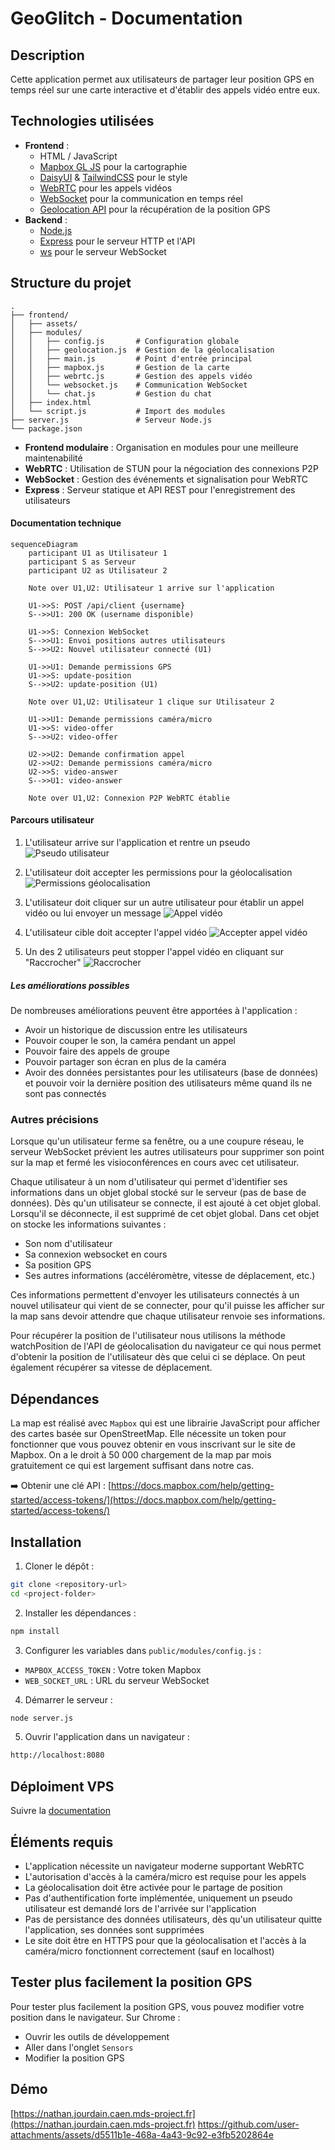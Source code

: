 # GeoGlitch - Documentation

## Description
Cette application permet aux utilisateurs de partager leur position GPS en temps réel sur une carte interactive et d'établir des appels vidéo entre eux.

## Technologies utilisées
- **Frontend** :
  - HTML / JavaScript
  - [Mapbox GL JS](https://docs.mapbox.com/mapbox-gl-js/) pour la cartographie
  - [DaisyUI](https://daisyui.com/) & [TailwindCSS](https://tailwindcss.com/) pour le style
  - [WebRTC](https://developer.mozilla.org/en-US/docs/Web/API/WebRTC_API) pour les appels vidéos
  - [WebSocket](https://developer.mozilla.org/en-US/docs/Web/API/WebSocket) pour la communication en temps réel
  - [Geolocation API](https://developer.mozilla.org/en-US/docs/Web/API/Geolocation_API) pour la récupération de la position GPS
- **Backend** :
  - [Node.js](https://nodejs.org/)
  - [Express](https://expressjs.com/) pour le serveur HTTP et l'API
  - [ws](https://github.com/websockets/ws) pour le serveur WebSocket

## Structure du projet

```
.
├── frontend/
│   ├── assets/
│   ├── modules/
│   │   ├── config.js       # Configuration globale
│   │   ├── geolocation.js  # Gestion de la géolocalisation
│   │   ├── main.js         # Point d'entrée principal
│   │   ├── mapbox.js       # Gestion de la carte
│   │   ├── webrtc.js       # Gestion des appels vidéo
│   │   └── websocket.js    # Communication WebSocket
│   │   └── chat.js         # Gestion du chat
│   ├── index.html
│   └── script.js           # Import des modules
├── server.js               # Serveur Node.js
└── package.json
```

- **Frontend modulaire** : Organisation en modules pour une meilleure maintenabilité
- **WebRTC** : Utilisation de STUN pour la négociation des connexions P2P
- **WebSocket** : Gestion des événements et signalisation pour WebRTC
- **Express** : Serveur statique et API REST pour l'enregistrement des utilisateurs

#### Documentation technique
```mermaid
sequenceDiagram
    participant U1 as Utilisateur 1
    participant S as Serveur
    participant U2 as Utilisateur 2

    Note over U1,U2: Utilisateur 1 arrive sur l'application

    U1->>S: POST /api/client {username}
    S-->>U1: 200 OK (username disponible)
    
    U1->>S: Connexion WebSocket
    S-->>U1: Envoi positions autres utilisateurs
    S-->>U2: Nouvel utilisateur connecté (U1)
    
    U1->>U1: Demande permissions GPS
    U1->>S: update-position
    S-->>U2: update-position (U1)
    
    Note over U1,U2: Utilisateur 1 clique sur Utilisateur 2
    
    U1->>U1: Demande permissions caméra/micro
    U1->>S: video-offer
    S-->>U2: video-offer
    
    U2->>U2: Demande confirmation appel
    U2->>U2: Demande permissions caméra/micro
    U2->>S: video-answer
    S-->>U1: video-answer
    
    Note over U1,U2: Connexion P2P WebRTC établie
```

#### Parcours utilisateur
1. L'utilisateur arrive sur l'application et rentre un pseudo
![Pseudo utilisateur](./doc/username.jpeg)

2. L'utilisateur doit accepter les permissions pour la géolocalisation
![Permissions géolocalisation](./doc/accept-geolocation.jpeg )

3. L'utilisateur doit cliquer sur un autre utilisateur pour établir un appel vidéo ou lui envoyer un message
![Appel vidéo](./doc/call-user.jpeg)

4. L'utilisateur cible doit accepter l'appel vidéo
![Accepter appel vidéo](./doc/accept-call.jpeg)

5. Un des 2 utilisateurs peut stopper l'appel vidéo en cliquant sur "Raccrocher"
![Raccrocher](./doc/hangup.jpeg)

##### Les améliorations possibles
De nombreuses améliorations peuvent être apportées à l'application :
- Avoir un historique de discussion entre les utilisateurs
- Pouvoir couper le son, la caméra pendant un appel
- Pouvoir faire des appels de groupe
- Pouvoir partager son écran en plus de la caméra
- Avoir des données persistantes pour les utilisateurs (base de données) et pouvoir voir la dernière position des utilisateurs même quand ils ne sont pas connectés


### Autres précisions
Lorsque qu'un utilisateur ferme sa fenêtre, ou a une coupure réseau, le serveur WebSocket prévient les autres utilisateurs pour supprimer son point sur la map et fermé les visioconférences en cours avec cet utilisateur.

Chaque utilisateur à un nom d'utilisateur qui permet d'identifier ses informations dans un objet global stocké sur le serveur (pas de base de données). Dès qu'un utilisateur se connecte, il est ajouté à cet objet global. Lorsqu'il se déconnecte, il est supprimé de cet objet global. Dans cet objet on stocke les informations suivantes : 
- Son nom d'utilisateur
- Sa connexion websocket en cours
- Sa position GPS
- Ses autres informations (accéléromètre, vitesse de déplacement, etc.)

Ces informations permettent d'envoyer les utilisateurs connectés à un nouvel utilisateur qui vient de se connecter, pour qu'il puisse les afficher sur la map sans devoir attendre que chaque utilisateur renvoie ses informations.

Pour récupérer la position de l'utilisateur nous utilisons la méthode watchPosition de l'API de géolocalisation du navigateur ce qui nous permet d'obtenir la position de l'utilisateur dès que celui ci se déplace. On peut également récupérer sa vitesse de déplacement.


## Dépendances
La map est réalisé avec `Mapbox` qui est une librairie JavaScript pour afficher des cartes basée sur OpenStreetMap.
Elle nécessite un token pour fonctionner que vous pouvez obtenir en vous inscrivant sur le site de Mapbox. On a le droit à 50 000 chargement de la map par mois gratuitement ce qui est largement suffisant dans notre cas.

➡️ Obtenir une clé API : [https://docs.mapbox.com/help/getting-started/access-tokens/](https://docs.mapbox.com/help/getting-started/access-tokens/)


## Installation
1. Cloner le dépôt :
```bash
git clone <repository-url>
cd <project-folder>
```

2. Installer les dépendances :
```bash
npm install
```

3. Configurer les variables dans `public/modules/config.js` :
- `MAPBOX_ACCESS_TOKEN` : Votre token Mapbox
- `WEB_SOCKET_URL` : URL du serveur WebSocket


4. Démarrer le serveur :
```bash
node server.js
```

5. Ouvrir l'application dans un navigateur :
```bash
http://localhost:8080
```

## Déploiment VPS
Suivre la [documentation](./doc//deploy-vps.md)


## Éléments requis
- L'application nécessite un navigateur moderne supportant WebRTC
- L'autorisation d'accès à la caméra/micro est requise pour les appels
- La géolocalisation doit être activée pour le partage de position
- Pas d'authentification forte implémentée, uniquement un pseudo utilisateur est demandé lors de l'arrivée sur l'application
- Pas de persistance des données utilisateurs, dès qu'un utilisateur quitte l'application, ses données sont supprimées
- Le site doit être en HTTPS pour que la géolocalisation et l'accès à la caméra/micro fonctionnent correctement (sauf en localhost)

## Tester plus facilement la position GPS
Pour tester plus facilement la position GPS, vous pouvez modifier votre position dans le navigateur. Sur Chrome : 
- Ouvrir les outils de développement
- Aller dans l'onglet `Sensors`
- Modifier la position GPS


## Démo
[https://nathan.jourdain.caen.mds-project.fr](https://nathan.jourdain.caen.mds-project.fr)
https://github.com/user-attachments/assets/d5511b1e-468a-4a43-9c92-e3fb5202864e


